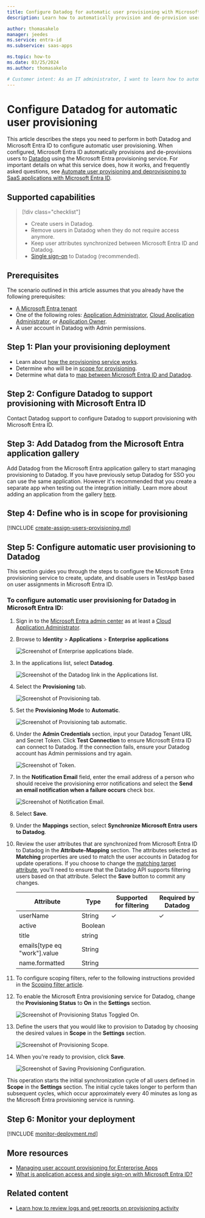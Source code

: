 ```yaml
---
title: Configure Datadog for automatic user provisioning with Microsoft Entra ID
description: Learn how to automatically provision and de-provision user accounts from Microsoft Entra ID to Datadog.

author: thomasakelo
manager: jeedes
ms.service: entra-id
ms.subservice: saas-apps

ms.topic: how-to
ms.date: 03/25/2024
ms.author: thomasakelo

# Customer intent: As an IT administrator, I want to learn how to automatically provision and deprovision user accounts from Microsoft Entra ID to Datadog so that I can streamline the user management process and ensure that users have the appropriate access to Datadog.
---
```


# Configure Datadog for automatic user provisioning

This article describes the steps you need to perform in both Datadog and Microsoft Entra ID to configure automatic user provisioning. When configured, Microsoft Entra ID automatically provisions and de-provisions users to [Datadog](https://www.datadog.com/) using the Microsoft Entra provisioning service. For important details on what this service does, how it works, and frequently asked questions, see [Automate user provisioning and deprovisioning to SaaS applications with Microsoft Entra ID](~/identity/app-provisioning/user-provisioning.md). 


## Supported capabilities
> [!div class="checklist"]
> * Create users in Datadog.
> * Remove users in Datadog when they do not require access anymore.
> * Keep user attributes synchronized between Microsoft Entra ID and Datadog.
> * [Single sign-on](datadog-tutorial.md) to Datadog (recommended).

## Prerequisites

The scenario outlined in this article assumes that you already have the following prerequisites:

* [A Microsoft Entra tenant](~/identity-platform/quickstart-create-new-tenant.md) 
* One of the following roles: [Application Administrator](/entra/identity/role-based-access-control/permissions-reference#application-administrator), [Cloud Application Administrator](/entra/identity/role-based-access-control/permissions-reference#cloud-application-administrator), or [Application Owner](/entra/fundamentals/users-default-permissions#owned-enterprise-applications).
* A user account in Datadog with Admin permissions.

## Step 1: Plan your provisioning deployment
* Learn about [how the provisioning service works](~/identity/app-provisioning/user-provisioning.md).
* Determine who will be in [scope for provisioning](~/identity/app-provisioning/define-conditional-rules-for-provisioning-user-accounts.md).
* Determine what data to [map between Microsoft Entra ID and Datadog](~/identity/app-provisioning/customize-application-attributes.md).

<a name='step-2-configure-datadog-to-support-provisioning-with-azure-ad'></a>

## Step 2: Configure Datadog to support provisioning with Microsoft Entra ID
Contact Datadog support to configure Datadog to support provisioning with Microsoft Entra ID.

<a name='step-3-add-datadog-from-the-azure-ad-application-gallery'></a>

## Step 3: Add Datadog from the Microsoft Entra application gallery

Add Datadog from the Microsoft Entra application gallery to start managing provisioning to Datadog. If you have previously setup Datadog for SSO you can use the same application. However it's recommended that you create a separate app when testing out the integration initially. Learn more about adding an application from the gallery [here](~/identity/enterprise-apps/add-application-portal.md). 

## Step 4: Define who is in scope for provisioning 

[!INCLUDE [create-assign-users-provisioning.md](~/identity/saas-apps/includes/create-assign-users-provisioning.md)]

## Step 5: Configure automatic user provisioning to Datadog 

This section guides you through the steps to configure the Microsoft Entra provisioning service to create, update, and disable users in TestApp based on user assignments in Microsoft Entra ID.

<a name='to-configure-automatic-user-provisioning-for-datadog-in-azure-ad'></a>

### To configure automatic user provisioning for Datadog in Microsoft Entra ID:

1. Sign in to the [Microsoft Entra admin center](https://entra.microsoft.com) as at least a [Cloud Application Administrator](~/identity/role-based-access-control/permissions-reference.md#cloud-application-administrator).
1. Browse to **Identity** > **Applications** > **Enterprise applications**

	![Screenshot of Enterprise applications blade.](common/enterprise-applications.png)

1. In the applications list, select **Datadog**.

	![Screenshot of the Datadog link in the Applications list.](common/all-applications.png)

1. Select the **Provisioning** tab.

	![Screenshot of Provisioning tab.](common/provisioning.png)

1. Set the **Provisioning Mode** to **Automatic**.

	![Screenshot of Provisioning tab automatic.](common/provisioning-automatic.png)

1. Under the **Admin Credentials** section, input your Datadog Tenant URL and Secret Token. Click **Test Connection** to ensure Microsoft Entra ID can connect to Datadog. If the connection fails, ensure your Datadog account has Admin permissions and try again.

 	![Screenshot of Token.](common/provisioning-testconnection-tenanturltoken.png)

1. In the **Notification Email** field, enter the email address of a person who should receive the provisioning error notifications and select the **Send an email notification when a failure occurs** check box.

	![Screenshot of Notification Email.](common/provisioning-notification-email.png)

1. Select **Save**.

1. Under the **Mappings** section, select **Synchronize Microsoft Entra users to Datadog**.

1. Review the user attributes that are synchronized from Microsoft Entra ID to Datadog in the **Attribute-Mapping** section. The attributes selected as **Matching** properties are used to match the user accounts in Datadog for update operations. If you choose to change the [matching target attribute](~/identity/app-provisioning/customize-application-attributes.md), you'll need to ensure that the Datadog API supports filtering users based on that attribute. Select the **Save** button to commit any changes.

   |Attribute|Type|Supported for filtering|Required by Datadog|
   |---|---|---|---|
   |userName|String|&check;|&check;
   |active|Boolean||
   |title|string||
   |emails[type eq "work"].value|String||
   |name.formatted|String||

1. To configure scoping filters, refer to the following instructions provided in the [Scoping filter  article](~/identity/app-provisioning/define-conditional-rules-for-provisioning-user-accounts.md).

1. To enable the Microsoft Entra provisioning service for Datadog, change the **Provisioning Status** to **On** in the **Settings** section.

	![Screenshot of Provisioning Status Toggled On.](common/provisioning-toggle-on.png)

1. Define the users that you would like to provision to Datadog by choosing the desired values in **Scope** in the **Settings** section.

	![Screenshot of Provisioning Scope.](common/provisioning-scope.png)

1. When you're ready to provision, click **Save**.

	![Screenshot of Saving Provisioning Configuration.](common/provisioning-configuration-save.png)

This operation starts the initial synchronization cycle of all users defined in **Scope** in the **Settings** section. The initial cycle takes longer to perform than subsequent cycles, which occur approximately every 40 minutes as long as the Microsoft Entra provisioning service is running. 

## Step 6: Monitor your deployment

[!INCLUDE [monitor-deployment.md](~/identity/saas-apps/includes/monitor-deployment.md)]

## More resources

* [Managing user account provisioning for Enterprise Apps](~/identity/app-provisioning/configure-automatic-user-provisioning-portal.md)
* [What is application access and single sign-on with Microsoft Entra ID?](~/identity/enterprise-apps/what-is-single-sign-on.md)

## Related content

* [Learn how to review logs and get reports on provisioning activity](~/identity/app-provisioning/check-status-user-account-provisioning.md)
